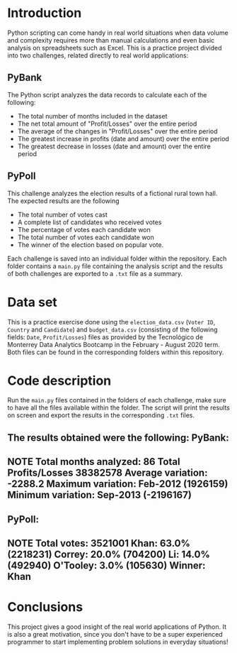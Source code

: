 # Introduction
Python scripting can come handy in real world situations when data volume and complexity requires more than manual calculations and even basic analysis on spreadsheets such as Excel. This is a practice project divided into two challenges, related directly to real world applications:

## PyBank
The Python script analyzes the data records to calculate each of the following:
* The total number of months included in the dataset
* The net total amount of "Profit/Losses" over the entire period
* The average of the changes in "Profit/Losses" over the entire period
* The greatest increase in profits (date and amount) over the entire period
* The greatest decrease in losses (date and amount) over the entire period

## PyPoll
This challenge analyzes the election results of a fictional rural town hall. The expected results are the following
* The total number of votes cast
* A complete list of candidates who received votes
* The percentage of votes each candidate won
* The total number of votes each candidate won
* The winner of the election based on popular vote.

Each challenge is saved into an individual folder within the repository. Each folder contains a `main.py` file containing the analysis script and the results of both challenges are exported to a `.txt` file as a summary.

# Data set
This is a practice exercise done using the `election_data.csv` (`Voter ID`, `Country` and `Candidate`) and `budget_data.csv` (consisting of the following fields: `Date`, `Profit/Losses`) files as provided by the Tecnológico de Monterrey Data Analytics Bootcamp in the February - August 2020 term. Both files can be found in the corresponding folders within this repository.

# Code description
Run the `main.py` files contained in the folders of each challenge, make sure to have all the files available within the folder. The script will print the results on screen and export the results in the corresponding `.txt` files.

The results obtained were the following:
PyBank:
---
**NOTE**
Total months analyzed: 86
Total Profits/Losses 38382578
Average variation: -2288.2
Maximum variation: Feb-2012    (1926159)
Minimum variation: Sep-2013    (-2196167)
---

PyPoll:
---
**NOTE**
Total votes: 3521001
Khan:  63.0%  (2218231)
Correy:  20.0%  (704200)
Li:  14.0%  (492940)
O'Tooley:  3.0%  (105630)
Winner: Khan
---

# Conclusions
This project gives a good insight of the real world applications of Python. It is also a great motivation, since you don't have to be a super experienced programmer to start implementing problem solutions in everyday situations!
